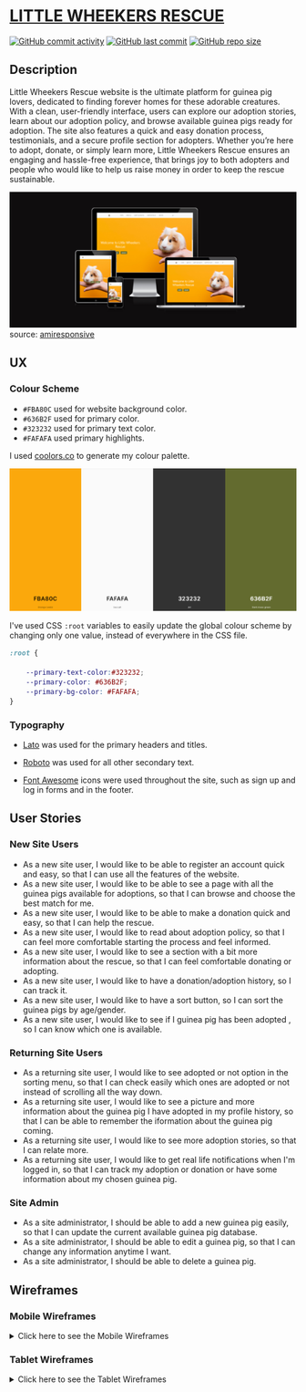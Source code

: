 # [LITTLE WHEEKERS RESCUE](https://little-wheekers-rescue-bfdb249eed00.herokuapp.com)

[![GitHub commit activity](https://img.shields.io/github/commit-activity/t/marina9222/Little-Wheekers-Rescue)](https://github.com/marina9222/Little-Wheekers-Rescue/commits/main)
[![GitHub last commit](https://img.shields.io/github/last-commit/marina9222/Little-Wheekers-Rescue)](https://github.com/marina9222/Little-Wheekers-Rescue/commits/main)
[![GitHub repo size](https://img.shields.io/github/repo-size/marina9222/Little-Wheekers-Rescue)](https://github.com/marina9222/Little-Wheekers-Rescue)

## Description

Little Wheekers Rescue website is the ultimate platform for guinea pig lovers, dedicated to finding forever homes for these adorable creatures. With a clean, user-friendly interface, users can explore our adoption stories, learn about our adoption policy, and browse available guinea pigs ready for adoption.
The site also features a quick and easy donation process, testimonials, and a secure profile section for adopters. Whether you’re here to adopt, donate, or simply learn more, Little Wheekers Rescue ensures an engaging and hassle-free experience, that brings joy to both adopters and people who would like to help us raise money in order to keep the rescue sustainable.


![screenshot](documentation/mockup.png)
source: [amiresponsive](https://ui.dev/amiresponsive?url=https://little-wheekers-rescue-bfdb249eed00.herokuapp.com)


## UX


### Colour Scheme

- `#FBA80C` used for website background color.
- `#636B2F` used for primary color.
- `#323232` used for primary text color.
- `#FAFAFA` used primary highlights.

I used [coolors.co](https://coolors.co/e84610-009fe3-4a4a4f-445261-d63649-e6ecf0-000000) to generate my colour palette.

![screenshot](documentation/coolors.png)

I've used CSS `:root` variables to easily update the global colour scheme by changing only one value, instead of everywhere in the CSS file.

```css
:root {
    
    --primary-text-color:#323232;
    --primary-color: #636B2F;
    --primary-bg-color: #FAFAFA;
}
```

### Typography

- [Lato](https://fonts.google.com/specimen/Lato) was used for the primary headers and titles.

- [Roboto](https://fonts.google.com/specimen/Roboto) was used for all other secondary text.

- [Font Awesome](https://fontawesome.com) icons were used throughout the site, such as sign up and log in forms and in the footer.


## User Stories

### New Site Users

- As a new site user, I would like to be able to register an account quick and easy, so that I can use all the features of the website.
- As a new site user, I would like to be able to see a page with all the guinea pigs available for adoptions, so that I can browse and choose the best match for me.
- As a new site user, I would like to be able to make a donation quick and easy, so that I can help the rescue.
- As a new site user, I would like to read about adoption policy, so that I can feel more comfortable starting the process and feel informed.
- As a new site user, I would like to see a section with a bit more information about the rescue, so that I can feel comfortable donating or adopting.
- As a new site user, I would like to have a donation/adoption history, so I can track it.
- As a new site user, I would like to have a sort button, so I can sort the guinea pigs by age/gender.
- As a new site user, I would like to see if I guinea pig has been adopted , so I can know which one is available.

### Returning Site Users

- As a returning site user, I would like to see adopted or not option in the sorting menu, so that I can check easily which ones are adopted or not instead of scrolling all the way down.
- As a returning site user, I would like to see a picture and more information about the guinea pig I have adopted in my profile history, so that I can be able to remember the iformation about the guinea pig coming.
- As a returning site user, I would like to see more adoption stories, so that I can relate more.
- As a returning site user, I would like to get real life notifications when I'm logged in, so that I can track my adoption or donation or have some information about my chosen guinea pig.


### Site Admin

- As a site administrator, I should be able to add a new guinea pig easily, so that I can update the current available guinea pig database.
- As a site administrator, I should be able to edit a guinea pig, so that I can change any information anytime I want.
- As a site administrator, I should be able to delete a guinea pig.


## Wireframes

### Mobile Wireframes

<details>
<summary> Click here to see the Mobile Wireframes </summary >

Home
  - ![screenshot](documentation/wireframes/mobile-home.png)

About Us
  - ![screenshot](documentation/wireframes/mobile-about-us.png)

Adopt a Guinea pig
  - ![screenshot](documentation/wireframes/mobile-adopt-guinea-pig.png)

Adoption Policy
  - ![screenshot](documentation/wireframes/mobile-adoption-policy.png)

Donate
  - ![screenshot](documentation/wireframes/mobile-donate.png)

Sign Up
  - ![screenshot](documentation/wireframes/mobile-sign-up.png)

Sign In
  - ![screenshot](documentation/wireframes/mobile-sign-in.png)

My Profile
  - ![screenshot](documentation/wireframes/mobile-my-profile.png)

Management
  - ![screenshot](documentation/wireframes/mobile-management.png)



</details>


### Tablet Wireframes

<details>
<summary> Click here to see the Tablet Wireframes </summary >

Home
  - ![screenshot](documentation/wireframes/tablet-home.png)

About Us
  - ![screenshot](documentation/wireframes/tablet-about-us.png)

Adopt a Guinea pig
  - ![screenshot](documentation/wireframes/tablet-adopt-guinea-pig.png)

Adoption Policy
  - ![screenshot](documentation/wireframes/tablet-adoption-policy.png)

Donate
  - ![screenshot](documentation/wireframes/tablet-donate.png)

Sign Up
  - ![screenshot](documentation/wireframes/tablet-sign-up.png)

Sign In
  - ![screenshot](documentation/wireframes/tablet-sign-in.png)

My Profile
  - ![screenshot](documentation/wireframes/tablet-my-profile.png)

Management
  - ![screenshot](documentation/wireframes/tablet-management.png)



</details>
